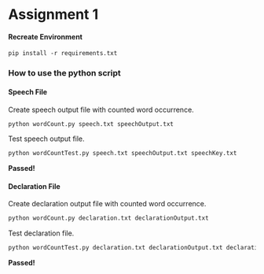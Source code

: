 # Assignment 1 

#### Recreate Environment 

```
pip install -r requirements.txt 
```

### How to use the python script 

#### Speech File 

Create speech output file with counted word occurrence.
```bash
python wordCount.py speech.txt speechOutput.txt 
```

Test speech output file.

```bash
python wordCountTest.py speech.txt speechOutput.txt speechKey.txt 
```

**Passed!**

#### Declaration File 

Create declaration output file with counted word occurrence. 

```bash 
python wordCount.py declaration.txt declarationOutput.txt
```


Test declaration file.

```bash 
python wordCountTest.py declaration.txt declarationOutput.txt declarationKey.txt
```

**Passed!** 